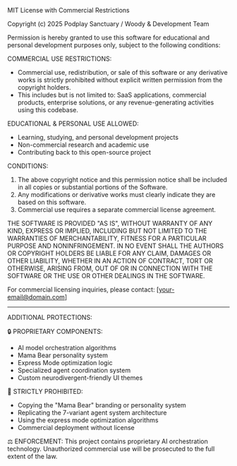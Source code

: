 MIT License with Commercial Restrictions

Copyright (c) 2025 Podplay Sanctuary / Woody & Development Team

Permission is hereby granted to use this software for educational and personal development purposes only, subject to the following conditions:

COMMERCIAL USE RESTRICTIONS:
- Commercial use, redistribution, or sale of this software or any derivative works is strictly prohibited without explicit written permission from the copyright holders.
- This includes but is not limited to: SaaS applications, commercial products, enterprise solutions, or any revenue-generating activities using this codebase.

EDUCATIONAL & PERSONAL USE ALLOWED:
- Learning, studying, and personal development projects
- Non-commercial research and academic use
- Contributing back to this open-source project

CONDITIONS:
1. The above copyright notice and this permission notice shall be included in all copies or substantial portions of the Software.
2. Any modifications or derivative works must clearly indicate they are based on this software.
3. Commercial use requires a separate commercial license agreement.

THE SOFTWARE IS PROVIDED "AS IS", WITHOUT WARRANTY OF ANY KIND, EXPRESS OR IMPLIED, INCLUDING BUT NOT LIMITED TO THE WARRANTIES OF MERCHANTABILITY, FITNESS FOR A PARTICULAR PURPOSE AND NONINFRINGEMENT. IN NO EVENT SHALL THE AUTHORS OR COPYRIGHT HOLDERS BE LIABLE FOR ANY CLAIM, DAMAGES OR OTHER LIABILITY, WHETHER IN AN ACTION OF CONTRACT, TORT OR OTHERWISE, ARISING FROM, OUT OF OR IN CONNECTION WITH THE SOFTWARE OR THE USE OR OTHER DEALINGS IN THE SOFTWARE.

For commercial licensing inquiries, please contact: [your-email@domain.com]

---

ADDITIONAL PROTECTIONS:

🔒 PROPRIETARY COMPONENTS:
- AI model orchestration algorithms
- Mama Bear personality system
- Express Mode optimization logic
- Specialized agent coordination system
- Custom neurodivergent-friendly UI themes

🚫 STRICTLY PROHIBITED:
- Copying the "Mama Bear" branding or personality system
- Replicating the 7-variant agent system architecture
- Using the express mode optimization algorithms
- Commercial deployment without license

⚖️ ENFORCEMENT:
This project contains proprietary AI orchestration technology. Unauthorized commercial use will be prosecuted to the full extent of the law.
